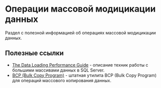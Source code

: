 # Операции массовой модицикации данных

Раздел с полезной информацией об операциях массовой модицикации данных.

## Полезные ссылки

* [The Data Loading Performance Guide](https://learn.microsoft.com/en-us/previous-versions/sql/sql-server-2008/dd425070(v=sql.100)) - описание техник работы с большими массивами данных в SQL Server.
* [BCP (Bulk Copy Program)](/SQL-Server-BCP/Readme.md) - штатная утилита BCP (Bulk Copy Program) для операций массового копирования данных.